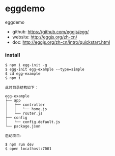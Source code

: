 # eggdemo
eggdemo

* github: https://github.com/eggjs/egg/
* website: http://eggjs.org/zh-cn/
* doc: http://eggjs.org/zh-cn/intro/quickstart.html


### install

```
$ npm i egg-init -g
$ egg-init egg-example --type=simple
$ cd egg-example
$ npm i

此时目录结构如下：

egg-example
├── app
│   ├── controller
│   │   └── home.js
│   └── router.js
├── config
│   └── config.default.js
└── package.json

启动项目:

$ npm run dev
$ open localhost:7001
```
